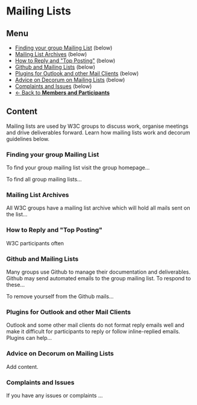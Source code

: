 # Mailing Lists
## Menu
* [Finding your group Mailing List](#) (below)
* [Mailing List Archives](#) (below)
* [How to Reply and "Top Posting"](#) (below)
* [Github and Mailing Lists](#) (below)
* [Plugins for Outlook and other Mail Clients](#) (below)
* [Advice on Decorum on Mailing Lists](#) (below)
* [Complaints and Issues](#) (below)
* [<- Back to **Members and Participants**](index.md)

## Content
Mailing lists are used by W3C groups to discuss work, organise meetings and drive deliverables forward. Learn how mailing lists work and decorum guidelines below.

### Finding your group Mailing List
To find your group mailing list visit the group homepage...

To find all group mailing lists...

### Mailing List Archives
All W3C groups have a mailing list archive which will hold all mails sent on the list...

### How to Reply and "Top Posting"
W3C participants often

### Github and Mailing Lists
Many groups use Github to manage their documentation and deliverables. Github may send automated emails to the group mailing list. To respond to these...

To remove yourself from the Github mails...

### Plugins for Outlook and other Mail Clients
Outlook and some other mail clients do not format reply emails well and make it difficult for participants to reply or follow inline-replied emails. Plugins can help...

### Advice on Decorum on Mailing Lists
Add content.

### Complaints and Issues
If you have any issues or complaints ...
